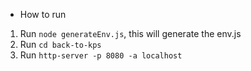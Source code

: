 - How to run
1. Run `node generateEnv.js`, this will generate the env.js
2. Run `cd back-to-kps`
3. Run `http-server -p 8080 -a localhost`
